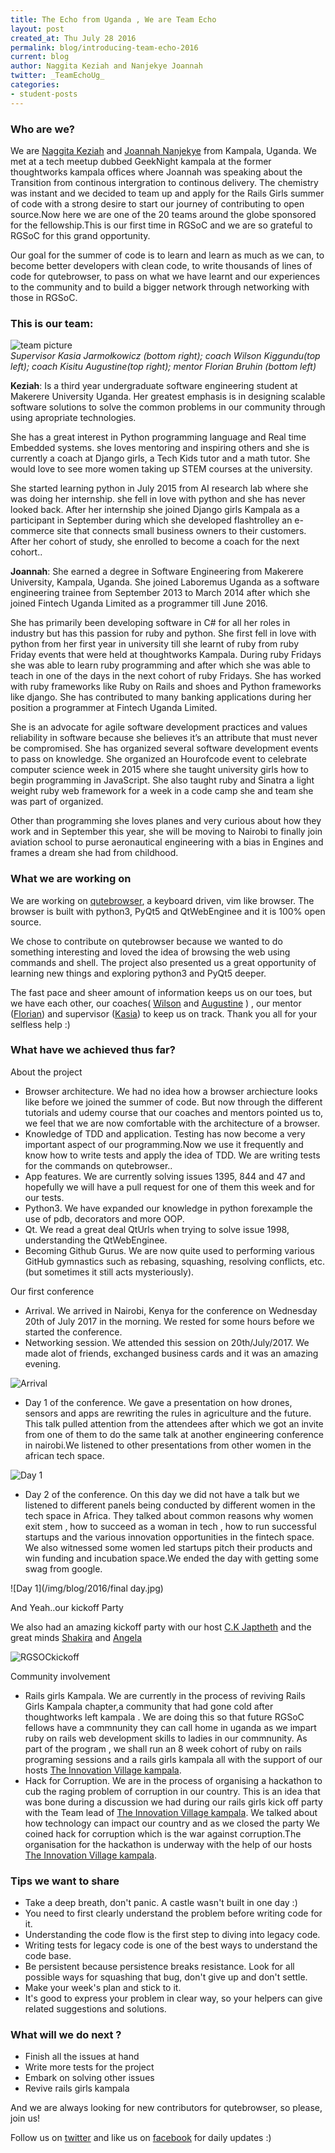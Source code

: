 ```yaml
---
title: The Echo from Uganda , We are Team Echo
layout: post
created_at: Thu July 28 2016
permalink: blog/introducing-team-echo-2016
current: blog
author: Naggita Keziah and Nanjekye Joannah
twitter: _TeamEchoUg_
categories:
- student-posts
---
```


### Who are we?
We are [Naggita Keziah](https://github.com/knaggita) and [Joannah Nanjekye](https://github.com/nanjekyejoannah) from Kampala, Uganda. We met at a tech meetup dubbed GeekNight kampala at the former thoughtworks kampala offices where Joannah was speaking about the Transition from continous intergration to continous delivery. The chemistry was instant and  we decided to team up and apply for the Rails Girls summer of code with a strong desire to start our journey of contributing to open source.Now here we are one of the 20 teams around the globe sponsored for the fellowship.This is our first time in RGSoC and we are so grateful to RGSoC for this grand opportunity. 

Our goal for the summer of code is to learn and learn as much as we can, to become better developers with clean code, to write thousands of lines of code for qutebrowser, to pass on what we have learnt and our experiences to the community and to build a bigger network through networking with those in RGSoC.

### This is our team:
![team picture](/img/blog/2016/teamEcho.jpg)
<br />
*Supervisor Kasia Jarmołkowicz (bottom right); coach Wilson Kiggundu(top left); coach Kisitu Augustine(top right); mentor Florian Bruhin (bottom left)*

**Keziah**: Is a third year undergraduate software engineering student at Makerere University Uganda. Her greatest emphasis is in designing scalable software solutions to solve the common problems in our community through using apropriate technologies.

She has a great interest in Python programming language and Real time Embedded systems. she  loves mentoring and inspiring others and she is currently a coach at Django girls, a Tech Kids tutor and a math tutor.  She would love to see more women taking up STEM courses at the university.

She started learning python in July 2015 from AI research lab where she was doing her internship. she fell in love with python and she has never looked back. After her internship she joined Django girls Kampala as a participant in September during which she developed flashtrolley an e-commerce site that connects small business owners to their customers. After her cohort of study, she enrolled to become a coach for the next cohort..

**Joannah**: She earned a degree in Software Engineering from Makerere University, Kampala, Uganda. She joined Laboremus Uganda as a software engineering trainee from September 2013 to March 2014 after which she joined Fintech Uganda Limited as a programmer till  June 2016.

She has primarily been developing software in C# for all her roles in industry but has this passion for ruby and python.  She first fell in love with python from her first year in university till she learnt of ruby from ruby Friday events that were held at thoughtworks Kampala. During ruby Fridays she was able to learn ruby programming and after which she was able to teach in one of the days in the next cohort of ruby Fridays.  She has worked with ruby frameworks like Ruby on Rails and shoes and Python frameworks like django. She has contributed to many banking applications during her position a programmer at Fintech Uganda Limited. 

She is an advocate for agile software development practices and values reliability in software because she believes it’s an attribute that must never be compromised. She has organized several software development events to pass on knowledge. She organized an Hourofcode event to celebrate computer science week in 2015 where she taught university girls how to begin programming in JavaScript. She also taught ruby and Sinatra a light weight ruby web framework for a week in a code camp she and team she was part of organized.

Other than programming she loves planes and very curious about how they work and in September this year, she will be moving to Nairobi to finally join aviation school to purse aeronautical engineering with a bias in Engines and frames a dream she had from childhood.


### What we are working on

We are working on [qutebrowser](https://github.com/the-compiler/qutebrowser), a keyboard driven, vim like browser. The browser is built with python3, PyQt5 and QtWebEnginee and it is 100% open source.

We chose to contribute on qutebrowser because we wanted to do something interesting and loved the idea of browsing the web using commands and shell. The project also presented us a great opportunity of learning new things and exploring python3 and PyQt5 deeper.

The fast pace and sheer amount of information keeps us on our toes, but we have each other, our coaches( [Wilson](https://twitter.com/knaggita) and [Augustine](https://twitter.com/austiine04) ) , our mentor ([Florian](https://twitter.com/the_compiler)) and supervisor ([Kasia](https://twitter.com/_idengager)) to keep us on track. Thank you all for your selfless help :) 


### What have we achieved thus far?

About the project

- Browser architecture. We had no idea how a browser archiecture looks like before we joined the summer of code. But now through the different tutorials and udemy course that our coaches and mentors pointed us to, we feel that we are now comfortable with the architecture of a browser. 
- Knowledge of TDD and application. Testing has now become a very important aspect of our programming.Now we use it frequently and know how to write tests and apply the idea of TDD. We are writing tests for the commands on qutebrowser..
- App features. We are currently solving issues 1395, 844 and 47 and hopefully we will have a pull request for one of them this week and for our tests.
- Python3. We have expanded our knowledge in python forexample the use of pdb, decorators and more OOP.
- Qt. We read a great deal QtUrls when trying to solve issue 1998, understanding the QtWebEnginee.
- Becoming Github Gurus. We are now quite used to performing various GitHub gymnastics such as rebasing, squashing, resolving conflicts, etc. (but sometimes it still acts mysteriously).

Our first conference

- Arrival. We arrived in Nairobi, Kenya for the conference on Wednesday 20th of July 2017 in the morning. We rested for some hours before we started the conference.
- Networking session. We attended this session on 20th/July/2017. We made alot of friends, exchanged business cards and it was an amazing evening.

![Arrival](/img/blog/2016/teamEcho_1st_day_Nairobi.JPG)

- Day 1 of the conference. We gave a presentation on how drones, sensors and apps are rewriting the rules in agriculture and the future. This talk pulled attention from the attendees after which we got an invite from one of them to do the same talk at another engineering conference in nairobi.We listened to other presentations from other women in the african tech space.

![Day 1](/img/blog/2016/presentation.jpg)

- Day 2 of the conference. On this day we did not have a talk but we listened to different panels being conducted by different women in the tech space in Africa. They talked about common reasons why women exit stem , how to succeed as a woman in tech , how to run  successful startups and the various innovation opportunities in the fintech space. We also witnessed some women led startups pitch their products and win funding and incubation space.We ended the day with getting some swag from google.

![Day 1](/img/blog/2016/final day.jpg)

And Yeah..our kickoff Party

We also had an amazing kickoff party with our host [C.K Japtheth](https://twitter.com/CKJapheth) and the great minds [Shakira](https://ug.linkedin.com/in/shakira-ndagire-seruwagi-0640a192) and [Angela](https://ug.linkedin.com/in/naigaga-angella-977693ba)

![RGSOCkickoff](/img/blog/2016/rgsockickoff.jpg)

Community involvement

- Rails girls Kampala. We are currently in the process of reviving Rails Girls Kampala chapter,a community that had gone cold after thoughtworks left kampala . We are doing this so that future RGSoC fellows have a commnunity they can call home in uganda as we impart ruby on rails web development skills to ladies in our commnunity. As part of the program , we shall run an 8 week cohort of ruby on rails programing sessions and a rails girls kampala all with the support of our hosts [The Innovation Village kampala](http://innovationvillage.co.ug/).
- Hack for Corruption. We are in the process of organising a hackathon to cub the raging problem of corruption in our country. This is an idea that was bone during a discussion we had during our rails girls kick off party with the Team lead of [The Innovation Village kampala](http://innovationvillage.co.ug/). We talked about how technology can impact our country and as we closed the party We coined  hack for corruption which is the war against corruption.The organisation for the hackathon is underway with the help of our hosts [The Innovation Village kampala](http://innovationvillage.co.ug/).


### Tips we want to share

- Take a deep breath, don't panic. A castle wasn't built in one day :)
- You need to first clearly understand the problem before writing code for it. 
- Understanding the code flow is the first step to diving into legacy code. 
- Writing tests for legacy code is one of the best ways to understand the code base.
- Be persistent because persistence breaks resistance. Look for all possible ways for squashing that bug, don't give up and don't settle. 
- Make your week's plan and stick to it. 
- It's good to express your problem in clear way, so your helpers can give related suggestions and solutions. 


### What will we do next ?

- Finish all the issues at hand
- Write more tests for the project
- Embark on solving other issues
- Revive rails girls kampala

And we are always looking for new contributors for qutebrowser, so please, join us!

Follow us on [twitter](https://twitter.com/TeamEchoUg) and  like us on [facebook](https://www.facebook.com/TeamEcho-515088588691369/) for  daily updates :)</p>

